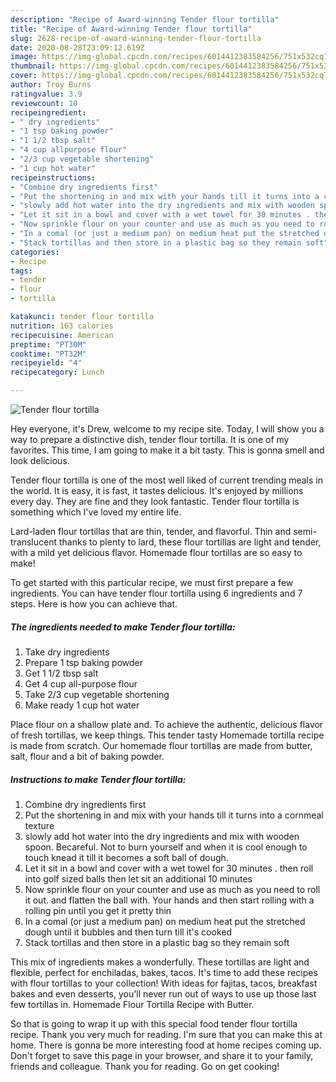 ```yaml
---
description: "Recipe of Award-winning Tender flour tortilla"
title: "Recipe of Award-winning Tender flour tortilla"
slug: 2628-recipe-of-award-winning-tender-flour-tortilla
date: 2020-08-28T23:09:12.619Z
image: https://img-global.cpcdn.com/recipes/6014412383584256/751x532cq70/tender-flour-tortilla-recipe-main-photo.jpg
thumbnail: https://img-global.cpcdn.com/recipes/6014412383584256/751x532cq70/tender-flour-tortilla-recipe-main-photo.jpg
cover: https://img-global.cpcdn.com/recipes/6014412383584256/751x532cq70/tender-flour-tortilla-recipe-main-photo.jpg
author: Troy Burns
ratingvalue: 3.9
reviewcount: 10
recipeingredient:
- " dry ingredients"
- "1 tsp baking powder"
- "1 1/2 tbsp salt"
- "4 cup allpurpose flour"
- "2/3 cup vegetable shortening"
- "1 cup hot water"
recipeinstructions:
- "Combine dry ingredients first"
- "Put the shortening in and mix with your hands till it turns into a cornmeal texture"
- "slowly add hot water into the dry ingredients and mix with wooden spoon. Becareful. Not to burn yourself and when it is cool enough to touch knead it till it becomes a soft ball of dough."
- "Let it sit in a bowl and cover with a wet towel for 30 minutes . then roll into golf sized balls then let sit an additional 10 minutes"
- "Now sprinkle flour on your counter and use as much as you need to roll it out. and flatten the ball with. Your hands and then start rolling with a rolling pin until you get it pretty thin"
- "In a comal (or just a medium pan) on medium heat put the stretched dough until it bubbles and then turn till it&#39;s cooked"
- "Stack tortillas and then store in a plastic bag so they remain soft"
categories:
- Recipe
tags:
- tender
- flour
- tortilla

katakunci: tender flour tortilla 
nutrition: 163 calories
recipecuisine: American
preptime: "PT30M"
cooktime: "PT32M"
recipeyield: "4"
recipecategory: Lunch

---
```



![Tender flour tortilla](https://img-global.cpcdn.com/recipes/6014412383584256/751x532cq70/tender-flour-tortilla-recipe-main-photo.jpg)

Hey everyone, it's Drew, welcome to my recipe site. Today, I will show you a way to prepare a distinctive dish, tender flour tortilla. It is one of my favorites. This time, I am going to make it a bit tasty. This is gonna smell and look delicious.

Tender flour tortilla is one of the most well liked of current trending meals in the world. It is easy, it is fast, it tastes delicious. It's enjoyed by millions every day. They are fine and they look fantastic. Tender flour tortilla is something which I've loved my entire life.

Lard-laden flour tortillas that are thin, tender, and flavorful. Thin and semi-translucent thanks to plenty to lard, these flour tortillas are light and tender, with a mild yet delicious flavor. Homemade flour tortillas are so easy to make!


To get started with this particular recipe, we must first prepare a few ingredients. You can have tender flour tortilla using 6 ingredients and 7 steps. Here is how you can achieve that.

<!--inarticleads1-->

##### The ingredients needed to make Tender flour tortilla:

1. Take  dry ingredients
1. Prepare 1 tsp baking powder
1. Get 1 1/2 tbsp salt
1. Get 4 cup all-purpose flour
1. Take 2/3 cup vegetable shortening
1. Make ready 1 cup hot water


Place flour on a shallow plate and. To achieve the authentic, delicious flavor of fresh tortillas, we keep things. This tender tasty Homemade tortilla recipe is made from scratch. Our homemade flour tortillas are made from butter, salt, flour and a bit of baking powder. 

<!--inarticleads2-->

##### Instructions to make Tender flour tortilla:

1. Combine dry ingredients first
1. Put the shortening in and mix with your hands till it turns into a cornmeal texture
1. slowly add hot water into the dry ingredients and mix with wooden spoon. Becareful. Not to burn yourself and when it is cool enough to touch knead it till it becomes a soft ball of dough.
1. Let it sit in a bowl and cover with a wet towel for 30 minutes . then roll into golf sized balls then let sit an additional 10 minutes
1. Now sprinkle flour on your counter and use as much as you need to roll it out. and flatten the ball with. Your hands and then start rolling with a rolling pin until you get it pretty thin
1. In a comal (or just a medium pan) on medium heat put the stretched dough until it bubbles and then turn till it&#39;s cooked
1. Stack tortillas and then store in a plastic bag so they remain soft


This mix of ingredients makes a wonderfully. These tortillas are light and flexible, perfect for enchiladas, bakes, tacos. It&#39;s time to add these recipes with flour tortillas to your collection! With ideas for fajitas, tacos, breakfast bakes and even desserts, you&#39;ll never run out of ways to use up those last few tortillas in. Homemade Flour Tortilla Recipe with Butter. 

So that is going to wrap it up with this special food tender flour tortilla recipe. Thank you very much for reading. I'm sure that you can make this at home. There is gonna be more interesting food at home recipes coming up. Don't forget to save this page in your browser, and share it to your family, friends and colleague. Thank you for reading. Go on get cooking!
